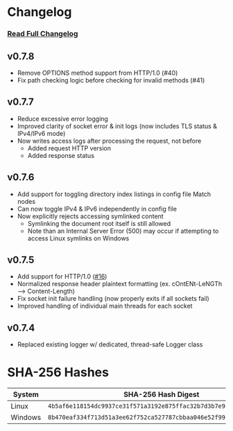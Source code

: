 # Changelog
### [Read Full Changelog](https://github.com/travis-heavener/mercury/blob/main/CHANGELOG.md)

## v0.7.8
- Remove OPTIONS method support from HTTP/1.0 (#40)
- Fix path checking logic before checking for invalid methods (#41)

## v0.7.7
- Reduce excessive error logging
- Improved clarity of socket error & init logs (now includes TLS status & IPv4/IPv6 mode)
- Now writes access logs after processing the request, not before
    - Added request HTTP version
    - Added response status

## v0.7.6
- Add support for toggling directory index listings in config file Match nodes
- Can now toggle IPv4 & IPv6 independently in config file
- Now explicitly rejects accessing symlinked content
    - Symlinking the document root itself is still allowed
    - Note than an Internal Server Error (500) may occur if attempting to access Linux symlinks on Windows

## v0.7.5
- Add support for HTTP/1.0 ([#16](https://github.com/travis-heavener/mercury/issues/16))
- Normalized response header plaintext formatting (ex. cOntENt-LeNGTh --> Content-Length)
- Fix socket init failure handling (now properly exits if all sockets fail)
- Improved handling of individual main threads for each socket

## v0.7.4
- Replaced existing logger w/ dedicated, thread-safe Logger class

# SHA-256 Hashes
| System | SHA-256 Hash Digest |
|--------|---------------------|
| Linux | `4b5af6e118154dc9937ce31f571a3192e875ffac32b7d3b7e94595001ee121a4` |
| Windows | `8b470eaf334f713d51a3ee62f752ca527787cbbaa046e52f99c59839330526ae` |